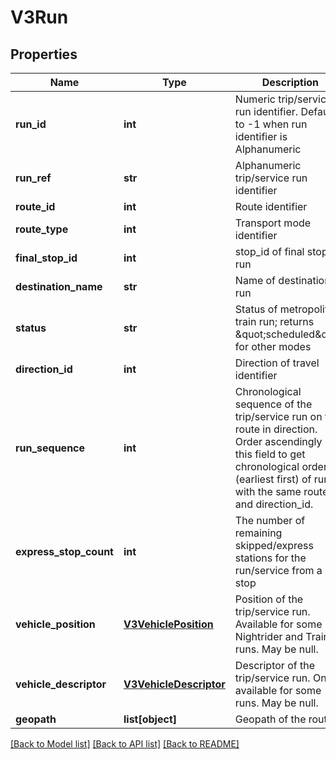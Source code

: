 # V3Run

## Properties
Name | Type | Description | Notes
------------ | ------------- | ------------- | -------------
**run_id** | **int** | Numeric trip/service run identifier. Defaults to -1 when run identifier is Alphanumeric | [optional] 
**run_ref** | **str** | Alphanumeric trip/service run identifier | [optional] 
**route_id** | **int** | Route identifier | [optional] 
**route_type** | **int** | Transport mode identifier | [optional] 
**final_stop_id** | **int** | stop_id of final stop of run | [optional] 
**destination_name** | **str** | Name of destination of run | [optional] 
**status** | **str** | Status of metropolitan train run; returns \&quot;scheduled\&quot; for other modes | [optional] 
**direction_id** | **int** | Direction of travel identifier | [optional] 
**run_sequence** | **int** | Chronological sequence of the trip/service run on the route in direction. Order ascendingly by this field to get chronological order (earliest first) of runs with the same route_id and direction_id. | [optional] 
**express_stop_count** | **int** | The number of remaining skipped/express stations for the run/service from a stop | [optional] 
**vehicle_position** | [**V3VehiclePosition**](V3VehiclePosition.md) | Position of the trip/service run. Available for some Bus, Nightrider and Train runs. May be null. | [optional] 
**vehicle_descriptor** | [**V3VehicleDescriptor**](V3VehicleDescriptor.md) | Descriptor of the trip/service run. Only available for some runs. May be null. | [optional] 
**geopath** | **list[object]** | Geopath of the route | [optional] 

[[Back to Model list]](../README.md#documentation-for-models) [[Back to API list]](../README.md#documentation-for-api-endpoints) [[Back to README]](../README.md)


